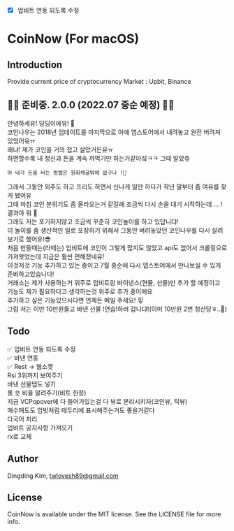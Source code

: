 * [x] 업비트 연동 되도록 수정

CoinNow (For macOS)
===================

## Introduction

Provide current price of cryptocurrency
Market : Upbit, Binance

## 🔔🌟 준비중. 2.0.0 (2022.07 중순 예정) 🌟🔔
안녕하세유! 딩딩이에유! 👋  
코인나우는 2018년 업데이트를 마지막으로 아예 앱스토어에서 내려놓고 완전 버려져 있었어유ㅠ  
왜냐! 제가 코인을 거의 접고 살았거든유ㅠ  
하면할수록 내 정신과 돈을 계속 까먹기만 하는거같아섴ㅋㅋ 그때 알았쥬  
```
아 내가 돈을 버는 방법은 원화채굴밖에 없구나 !🫠  
```
그래서 그동안 외주도 하고 프리도 하면서 신나게 일만 하다가 작년 말부터 좀 여유를 찾게 됐어유  
그때 마침 코인 분위기도 좀 올라오는거 같길래 조금씩 다시 손을 대기 시작하는데 ... !  
결과야 뭐 🥲  
그래도 저는 포기하지않고 조금씩 꾸준히 코인놀이를 하고 있답니댜!  
이 놀이를 좀 생산적인 일로 포장하기 위해서 그동안 버려놓았던 코인나우를 다시 살려보기로 했어유!😎  
처음 만들때는(라떼는) 업비트에 코인이 그렇게 많지도 않았고 api도 없어서 크롤링으로 가져왓었는데 지금은 훨씬 편해졌네유!  
이것저것 기능 추가하고 있는 중이고 7월 중순에 다시 앱스토어에서 만나보실 수 있게 준비하고있습니다!  
거래소는 제가 사용하는거 위주로 업비트랑 바이낸스(현물, 선물)만 추가 할 예정이고  
기능도 제가 필요하다고 생각하는것 위주로 추가 중이에요  
추가하고 싶은 기능있으시다면 언제든 메일 주세요! 힣  
그럼 저는 이만 10만원들고 바낸 선물 !연습!하러 갑니댜!(이미 10만원 2번 청산당ㅎ..🤭)  

## Todo
✅ 업비트 연동 되도록 수정  
✅ 바낸 연동  
✅ Rest -> 웹소켓  
   Rsi 3위까지 보여주기  
   바낸 선물탭도 넣기  
   롱 숏 비율 알려주기(비트 한정)  
   지금 VCPopover에 다 들어가있는걸 다 뷰로 분리시키자(코인뷰, 틱뷰)  
   매수매도도 업빗처럼 테두리에 표시해주는거도 좋을거같다  
   다국어 처리  
   업비트 공지사항 가져오기  
   rx로 교체  

## Author

Dingding Kim, twlovesh89@gmail.com

## License

CoinNow is available under the MIT license. See the LICENSE file for more info.
